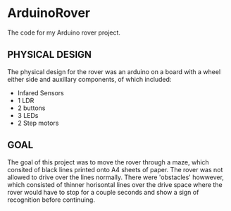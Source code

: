 # ArduinoRover
The code for my Arduino rover project.

PHYSICAL DESIGN
---------------
The physical design for the rover was an arduino on a board with a wheel either side and auxillary components, of which included:
- Infared Sensors
- 1 LDR
- 2 buttons
- 3 LEDs
- 2 Step motors

GOAL
----
The goal of this project was to move the rover through a maze, which consited of black lines printed onto A4 sheets of paper. The rover was not allowed to drive over the lines normally. There were 'obstacles' howwever, which consisted of thinner horisontal lines over the drive space where the rover would have to stop for a couple seconds and show a sign of recognition before continuing. 
